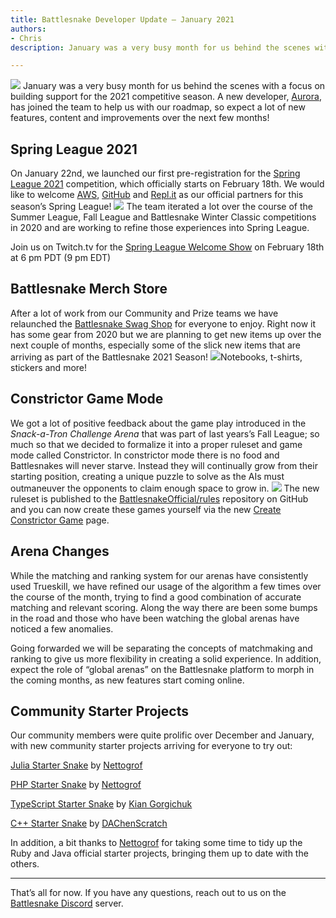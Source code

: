 ```yaml
---
title: Battlesnake Developer Update — January 2021
authors:
- Chris
description: January was a very busy month for us behind the scenes with a focus on building support for the 2021 competitive season. A new developer…

---
```


![](./img/-fXmLvBn_FPnj_wsqGnDz3A.png)
January was a very busy month for us behind the scenes with a focus on building support for the 2021 competitive season. A new developer, [Aurora](https://play.battlesnake.com/u/aurorawalker/), has joined the team to help us with our roadmap, so expect a lot of new features, content and improvements over the next few months!

## Spring League 2021

On January 22nd, we launched our first pre-registration for the [Spring League 2021](https://play.battlesnake.com/spring-league) competition, which officially starts on February 18th. We would like to welcome [AWS](https://aws.amazon.com/what-is-cloud-computing), [GitHub](https://github.com/) and [Repl.it](https://repl.it/) as our official partners for this season’s Spring League!
![](./img/-ua1GZQ1p4YQKBYI0efrFbQ.png)
The team iterated a lot over the course of the Summer League, Fall League and Battlesnake Winter Classic competitions in 2020 and are working to refine those experiences into Spring League.

Join us on Twitch.tv for the [Spring League Welcome Show](http://twitch.tv/Battlesnakeofficial) on February 18th at 6 pm PDT (9 pm EDT)

## Battlesnake Merch Store

After a lot of work from our Community and Prize teams we have relaunched the [Battlesnake Swag Shop](https://store.battlesnake.com/) for everyone to enjoy. Right now it has some gear from 2020 but we are planning to get new items up over the next couple of months, especially some of the slick new items that are arriving as part of the Battlesnake 2021 Season!
![](./img/-80227aIvCTlAl4VOb9y8pA.jpeg)Notebooks, t-shirts, stickers and more!
## Constrictor Game Mode

We got a lot of positive feedback about the game play introduced in the *Snack-a-Tron Challenge Arena* that was part of last years’s Fall League; so much so that we decided to formalize it into a proper ruleset and game mode called Constrictor. In constrictor mode there is no food and Battlesnakes will never starve. Instead they will continually grow from their starting position, creating a unique puzzle to solve as the AIs must outmaneuver the opponents to claim enough space to grow in.
![](./img/-KjHdUSTvBqanQ8w8Ln8kRg.gif)
The new ruleset is published to the [BattlesnakeOfficial/rules](https://github.com/battlesnakeofficial/rules) repository on GitHub and you can now create these games yourself via the new [Create Constrictor Game](https://play.battlesnake.com/account/games/constrictor/create/) page.

## Arena Changes

While the matching and ranking system for our arenas have consistently used Trueskill, we have refined our usage of the algorithm a few times over the course of the month, trying to find a good combination of accurate matching and relevant scoring. Along the way there are been some bumps in the road and those who have been watching the global arenas have noticed a few anomalies.

Going forwarded we will be separating the concepts of matchmaking and ranking to give us more flexibility in creating a solid experience. In addition, expect the role of “global arenas” on the Battlesnake platform to morph in the coming months, as new features start coming online.

## Community Starter Projects

Our community members were quite prolific over December and January, with new community starter projects arriving for everyone to try out:

[Julia Starter Snake](https://github.com/Nettogrof/starter-snake-julia) by [Nettogrof](https://play.battlesnake.com/u/nettogrof/)

[PHP Starter Snake](https://github.com/Nettogrof/starter-snake-php) by [Nettogrof](https://play.battlesnake.com/u/nettogrof/)

[TypeScript Starter Snake](https://github.com/kgorgi/starter-snake-node-ts) by [Kian Gorgichuk](https://play.battlesnake.com/u/kgorgi/)

[C++ Starter Snake](https://github.com/DAChenScratch/Starter-Battlesnake-Cpp-with-replit) by [DAChenScratch](https://play.battlesnake.com/u/dachenscratch/)

In addition, a bit thanks to [Nettogrof](https://play.battlesnake.com/u/nettogrof/) for taking some time to tidy up the Ruby and Java official starter projects, bringing them up to date with the others.

---

That’s all for now. If you have any questions, reach out to us on the [Battlesnake Discord](https://play.battlesnake.com/discord/) server.
